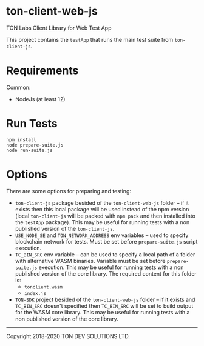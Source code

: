 # ton-client-web-js

TON Labs Client Library for Web Test App

This project contains the `testApp` that runs the main test suite from `ton-client-js`.

# Requirements

Common:
- NodeJs (at least 12)

# Run Tests

```shell script
npm install
node prepare-suite.js
node run-suite.js
```

# Options

There are some options for preparing and testing:
- `ton-client-js` package besided of the `ton-client-web-js` folder – if it exists then this local package will be used instead of the npm version (local `ton-client-js` will be packed with `npm pack` and then installed into the `testApp` package). This may be useful for running tests with a non published version of the `ton-client-js`.
- `USE_NODE_SE` and `TON_NETWORK_ADDRESS` env variables – used to specify blockchain network for tests. Must be set before `prepare-suite.js` script execution.    
- `TC_BIN_SRC` env variable – can be used to specify a local path of a folder with alternative WASM binaries. Variable must be set before `prepare-suite.js` execution. This may be useful for running tests with a non published version of the core library. The required content for this folder is:
  - `tonclient.wasm`
  - `index.js`
- `TON-SDK` project besided of the `ton-client-web-js` folder – if it exists and `TC_BIN_SRC` doesn't specified then `TC_BIN_SRC` will be set to build output for the WASM core library. This may be useful for running tests with a non published version of the core library.
  
   
---
Copyright 2018-2020 TON DEV SOLUTIONS LTD.
